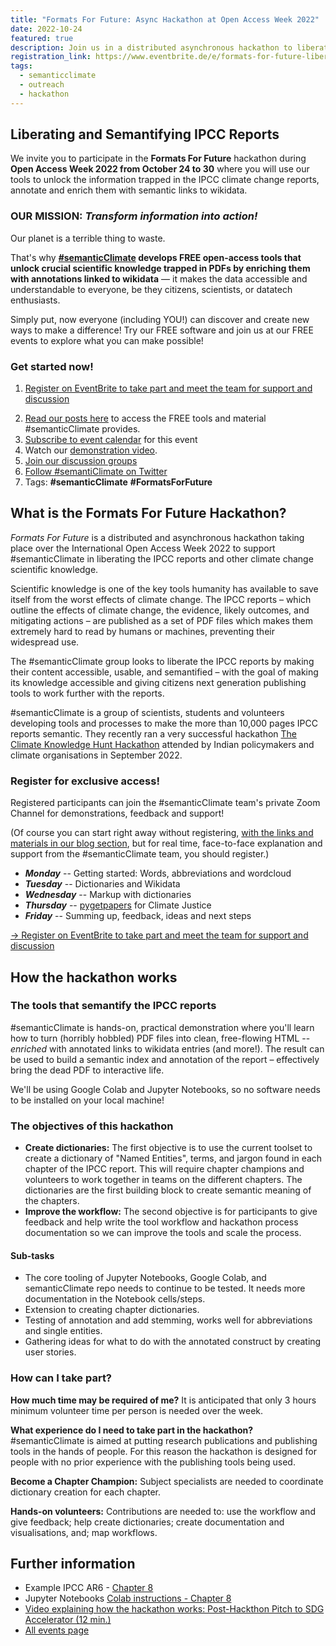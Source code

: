 ```yaml
---
title: "Formats For Future: Async Hackathon at Open Access Week 2022"
date: 2022-10-24
featured: true
description: Join us in a distributed asynchronous hackathon to liberate and semantify the IPCC report during Open Access Week
registration_link: https://www.eventbrite.de/e/formats-for-future-liberating-and-semantify-ipcc-reports-tickets-439057261087
tags:
  - semanticclimate
  - outreach
  - hackathon
---
```


## Liberating and Semantifying IPCC Reports

We invite you to participate in the **Formats For Future** hackathon during **Open Access Week 2022 from October 24 to 30** where you will use our tools to unlock the information trapped in the IPCC climate change reports, annotate and enrich them with semantic links to wikidata.

### OUR MISSION: *Transform information into action!*

Our planet is a terrible thing to waste. 

That's why **[#semanticClimate](https://semanticclimate.github.io) develops FREE open-access tools that unlock crucial scientific knowledge trapped in PDFs by enriching them with annotations linked to wikidata** — it makes the data accessible and understandable to everyone, be they citizens, scientists, or datatech enthusiasts.

Simply put, now everyone (including YOU!) can discover and create new ways to make a difference! Try our FREE software and join us at our FREE events to explore what you can make possible!

### Get started now! 
1. <p><a class="registration" href="https://www.eventbrite.co.uk/e/formats-for-future-liberating-and-semantify-ipcc-reports-tickets-439057261087" target="_blank">Register on EventBrite to take part and meet the team for support and discussion</a></p>
1. [Read our posts here](../../posts/) to access the FREE tools and material #semanticClimate provides.
2. [Subscribe to event calendar](https://cvws.icloud-content.com/B/AUi3V_tQVQtqj-jOcjqXBtKfkLJ8AcCW3g7QVvdtOPPqlFjnCwW-2OCQ/SemanticClimate.ics?o=AjhzkpeZFiZAxSsuHuat7jN7ZkLVdV-tXvPCmZ3cbRjr&v=1&x=3&a=CAogsIRsh5w12Ov8R_JzotMpEJqGjntjgxAF1IrHWPi15oMSaRDomKbZwDAY6PWB28AwIgEAUgSfkLJ8WgS-2OCQaiS8aZiM28vsBUTcQ8AGw_mZVc6lS8VMMMjK9OUjpZ8s07oNMhpyJLu64hlpxtWTB-8sjihn-Hlr2kc0GBfTkHh-jZ1Yb8Dtmd1wXg&e=1666638183&fl=&r=d186a01d-fe59-4c5b-85d8-89bc9ad0754f-1&k=mQr7Hi_mPUvPxAtZtQTXbA&ckc=com.apple.clouddocs&ckz=com.apple.CloudDocs&p=28&s=M4_-EaDJWfbJurbg2-Q5EUsvON0&%20=89305ec7-1cec-4d41-b4be-127dc12ad0a9) for this event
3. Watch our [demonstration video](https://drive.google.com/file/d/1GOapVcJOAFPHljc1iJAZJ3LkXckwR-SY/view).
4. [Join our discussion groups](https://github.com/petermr/petermr/discussions/)
5. [Follow #semantiClimate on Twitter](https://twitter.com/semanticClimate)
6. Tags: **#semanticClimate** **#FormatsForFuture**


## What is the Formats For Future Hackathon?

_Formats For Future_ is a distributed and asynchronous hackathon taking place over the International Open Access Week 2022 to support #semanticClimate in liberating the IPCC reports and other climate change scientific knowledge.

Scientific knowledge is one of the key tools humanity has available to save itself from the worst effects of climate change. The IPCC reports – which outline the effects of climate change, the evidence, likely outcomes, and mitigating actions – are published as a set of PDF files which makes them extremely hard to read by humans or machines, preventing their widespread use.

The #semanticClimate group looks to liberate the IPCC reports by making their content accessible, usable, and semantified – with the goal of making its knowledge accessible and giving citizens next generation publishing tools to work further with the reports.

#semanticClimate is a group of scientists, students and volunteers developing tools and processes to make the more than 10,000 pages IPCC reports semantic. They recently ran a very successful hackathon [The Climate Knowledge Hunt Hackathon](https://www.eventbrite.co.uk/e/the-climate-knowledge-hunt-hackathon-tickets-414825362827) attended by Indian policymakers and climate organisations in September 2022.


### Register for exclusive access!

Registered participants can join the #semanticClimate team's private Zoom Channel for demonstrations, feedback and support!

(Of course you can start right away without registering, [with the links and materials in our blog section](../../posts), but for real time, face-to-face explanation and support from the #semanticClimate team, you should register.)

* ***Monday*** -- Getting started: Words, abbreviations and wordcloud
* ***Tuesday*** -- Dictionaries and Wikidata
* ***Wednesday*** -- Markup with dictionaries
* ***Thursday*** -- <a href="https://pypi.org/project/pygetpapers/" target="_blank">pygetpapers</a> for Climate Justice
* ***Friday*** -- Summing up, feedback, ideas and next steps


<p><a class="registration" href="https://www.eventbrite.co.uk/e/formats-for-future-liberating-and-semantify-ipcc-reports-tickets-439057261087" target="_blank">&rarr; Register on EventBrite to take part and meet the team for support and discussion</a></p>


## How the hackathon works

### The tools that semantify the IPCC reports

#semanticClimate is hands-on, practical demonstration where you'll learn how to turn  (horribly hobbled) PDF files into clean, free-flowing HTML -- *enriched* with annotated links to wikidata entries (and more!). The result can be used to build a semantic index and annotation of the report – effectively bring the dead PDF to interactive life.

We'll be using Google Colab and Jupyter Notebooks, so no software needs to be installed on your local machine!


### The objectives of this hackathon

- **Create dictionaries:** The first objective is to use the current toolset to create a dictionary of "Named Entities", terms, and jargon found in each chapter of the IPCC report. This will require chapter champions and volunteers to work together in teams on the different chapters. The dictionaries are the first building block to create semantic meaning of the chapters.
- **Improve the workflow:** The second objective is for participants to give feedback and help write the tool workflow and hackathon process documentation so we can improve the tools and scale the process.

#### Sub-tasks

- The core tooling of Jupyter Notebooks, Google Colab, and semanticClimate repo needs to continue to be tested. It needs more documentation in the Notebook cells/steps.
- Extension to creating chapter dictionaries.
- Testing of annotation and add stemming, works well for abbreviations and single entities.
- Gathering ideas for what to do with the annotated construct by creating user stories.

### How can I take part?

**How much time may be required of me?** It is anticipated that only 3 hours minimum volunteer time per person is needed over the week.

**What experience do I need to take part in the hackathon?** #semanticClimate is aimed at putting research publications and publishing tools in the hands of people. For this reason the hackathon is designed for people with no prior experience with the publishing tools being used.

**Become a Chapter Champion:** Subject specialists are needed to coordinate dictionary creation for each chapter.

**Hands-on volunteers:** Contributions are needed to: use the workflow and give feedback; help create dictionaries; create documentation and visualisations, and; map workflows.


## Further information

- Example IPCC AR6 - [Chapter 8](https://github.com/petermr/semanticClimate/tree/main/ipcc/ar6/wg3/Chapter08)
- Jupyter Notebooks [Colab instructions - Chapter 8](https://github.com/petermr/semanticClimate/blob/main/outreach/climate_knowledge_hunt_hackathon/Hackathon_Notebook/climate_hackathon_chapter08.ipynb)
- [Video explaining how the hackathon works: Post-Hackthon Pitch to SDG Accelerator (12 min.)](https://youtu.be/0MGXic-uEQY)
- [All events page](../)
